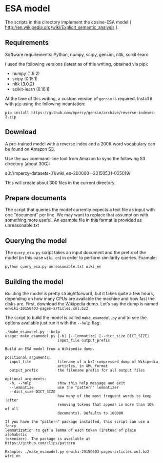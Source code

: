 # ESA model

The scripts in this directory implement the cosine-ESA model
( http://en.wikipedia.org/wiki/Explicit_semantic_analysis ).

## Requirements

Software requirements: Python, numpy, scipy, gensim, nltk, scikit-learn

I used the following versions (latest as of this writing, obtained via pip):

* numpy (1.9.2)
* scipy (0.15.1)
* nltk (3.0.2)
* scikit-learn (0.16.1)

At the time of this writing, a custom version of `gensim` is required.
Install it with `pip` using the following incantation:

```
pip install https://github.com/mpercy/gensim/archive/reverse-indexes-2.zip
```

## Download

A pre-trained model with a reverse index and a 200K word vocabulary can be found on Amazon S3.

Use the `aws` command-line tool from Amazon to sync the following S3 directory (about 30G):

s3://mpercy-datasets-01/wiki_en-200000--20150531-035019/

This will create about 300 files in the current directory.

## Prepare documents

The script that queries the model currently expects a text file as input with
one "document" per line. We may want to replace that assumption with something
more useful. An example file in this format is provided as unreasonable.txt

## Querying the model

The `query_esa.py` script takes an input document and the prefix of the model
(in this case `wiki_en`) in order to perform similarity queries. Example:

```
python query_esa.py unreasonable.txt wiki_en
```

## Building the model

Building the model is pretty straightforward, but it takes quite a few hours,
depending on how many CPUs are available the machine and how fast the disks
are. First, download the Wikipedia dump. Let's say the dump is named
`enwiki-20150403-pages-articles.xml.bz2`

The script to build the model is called `make_esamodel.py` and to see the
options available just run it with the `--help` flag:

```
./make_esamodel.py --help
usage: make_esamodel.py [-h] [--lemmatize] [--dict_size DICT_SIZE]
                        input_file output_prefix

Build an ESA model from a Wikipedia dump.

positional arguments:
  input_file            filename of a bz2-compressed dump of Wikipedia
                        articles, in XML format
  output_prefix         the filename prefix for all output files

optional arguments:
  -h, --help            show this help message and exit
  --lemmatize           use the "pattern" lemmatizer
  --dict_size DICT_SIZE
                        how many of the most frequent words to keep (after
                        removing tokens that appear in more than 10% of all
                        documents). Defaults to 100000

If you have the "pattern" package installed, this script can use a fancy
lemmatization to get a lemma of each token (instead of plain alphabetic
tokenizer). The package is available at https://github.com/clips/pattern

Example: ./make_esamodel.py enwiki-20150403-pages-articles.xml.bz2 wiki_en
```
